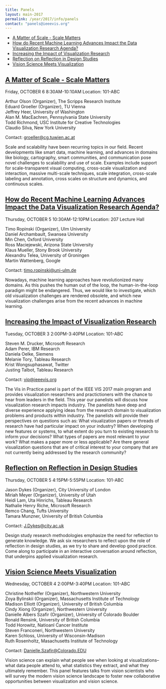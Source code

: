 ```yaml
---
title: Panels
layout: main-2017
permalink: /year/2017/info/panels
contact: "panels@ieeevis.org"
---
```


* [A Matter of Scale - Scale Matters](#scale-matters)
* [How do Recent Machine Learning Advances Impact the Data Visualization Research Agenda?](#ml-agenda)
* [Increasing the Impact of Visualization Research](#vip)
* [Reflection on Reflection in Design Studies](#design-studies)
* [Vision Science Meets Visualization](#vision-science)


## <a name="scale-matters"></a> [A Matter of Scale - Scale Matters](http://ieeevis.org)
Friday, OCTOBER 6 
8:30AM-10:10AM 
Location: 101-ABC 

Arthur Olson (Organizer), The Scripps Research Institute  
Eduard Groeller (Organizer), TU Vienna  
Jeffrey Heer, University of Washington  
Alan M. MacEachren, Pennsylvania State University  
Todd Richmond, USC Institute for Creative Technologies  
Claudio Silva, New York University

Contact: [groeller@cg.tuwien.ac.at](mailto:groeller@cg.tuwien.ac.at)

Scale and scalability have been recurring topics in our field. Recent developments like smart data, machine learning, and advances in domains like biology, cartography, smart communities, and communication pose novel challenges to scalability and use of scale. Examples include support for scale-transparent visual computing, cross-scale visualization and interaction, massive multi-scale techniques, scale integration, cross-scale labeling and annotation, cross scales on structure and dynamics, and continuous scales. 

## <a name="ml-agenda"></a> [How do Recent Machine Learning Advances Impact the Data Visualization Research Agenda?](http://ieeevis.org)
Thursday, OCTOBER 5 
10:30AM-12:10PM 
Location: 207 Lecture Hall 

Timo Ropinski (Organizer), Ulm University  
Daniel Archambault, Swansea University  
Min Chen, Oxford University  
Ross Maciejewski, Arizona State University  
Klaus Mueller, Stony Brook University  
Alexandru Telea, University of Groningen  
Martin Wattenberg, Google

Contact: [timo.ropinski@uni-ulm.de](mailto:timo.ropinski@uni-ulm.de)

Nowadays, machine learning approaches have revolutionized many domains. As this pushes the human out of the loop, the human-in-the-loop paradigm might be endangered. Thus, we would like to investigate, which old visualization challenges are rendered obsolete, and which new visualization challenges arise from the recent advances in machine learning.

## <a name="vip"></a> [Increasing the Impact of Visualization Research](http://www.visinpractice.rwth-aachen.de/panel.html)
Tuesday, OCTOBER 3 
2:00PM-3:40PM 
Location: 101-ABC 

Steven M. Drucker, Microsoft Research  
Adam Perer, IBM Research  
Daniela Oelke, Siemens  
Melanie Tory, Tableau Research  
Krist Wongsuphasawat, Twitter  
Justing Talbot, Tableau Research

Contact: [vip@ieeevis.org](mailto:vip@ieeevis.org)

The Vis in Practice panel is part of the IEEE VIS 2017 main program and provides visualization researchers and practictioners with the chance to hear from leaders in the field. This year our panelists will discuss how visualization research impacts industry. The panelists have deep and diverse experience applying ideas from the research domain to visualization problems and products within industry. The panelists will provide their perspectives on questions such as: What visualization papers or threads of research have had particular impact on your industry? When developing new features or systems, to what extent do you turn to existing research to inform your decisions? What types of papers are most relevant to your work? What makes a paper more or less applicable? Are there general visualization questions that are of critical interest to your company that are not currently being addressed by the research community?


## <a name="design-studies"></a> [Reflection on Reflection in Design Studies](http://ieeevis.org)
Thursday, OCTOBER 5 
4:15PM-5:55PM 
Location: 101-ABC 

Jason Dykes (Organizer), City University of London  
Miriah Meyer (Organizer), University of Utah  
Heidi Lam, Uta Hinrichs, Tableau Research  
Nathalie Henry Riche, Microsoft Research  
Remco Chang, Tufts University  
Tamara Munzner, University of British Columbia

Contact: [J.Dykes@city.ac.uk](mailto:J.Dykes@city.ac.uk)

Design study research methodologies emphasize the need for reflection to generate knowledge. We ask six researchers to reflect upon the role of reflection in design studies, as we try to share and develop good practice. Come along to participate in an interactive conversation around reflection, that underpins applied visualization research.

## <a name="vision-science"></a> [Vision Science Meets Visualization](http://ieeevis.org)
Wednesday, OCTOBER 4 
2:00PM-3:40PM 
Location: 101-ABC 

Christine Nothelfer (Organizer), Northwestern University  
Zoya Bylinskii (Organizer), Massachusetts Institute of Technology  
Madison Elliott (Organizer), University of British Columbia  
Cindy Xiong (Organizer), Northwestern University  
Danielle Albers Szafir (Organizer), University of Colorado Boulder  
Ronald Rensink, University of British Columbia  
Todd Horowitz, Natioanl Cancer Institute  
Steven Franconeri, Northwestern University  
Karen Schloss, University of Wisconsin-Madison  
Ruth Rosenholtz, Masachusetts Institute of Technology

Contact: [Danielle.Szafir@Colorado.EDU](mailto:Danielle.Szafir@Colorado.EDU)

Vision science can explain what people see when looking at visualizations–what data people attend to, what statistics they extract, and what they ultimately remember. This panel features talks from vision scientists who will survey the modern vision science landscape to foster new collaborative opportunities between visualization and vision science.
